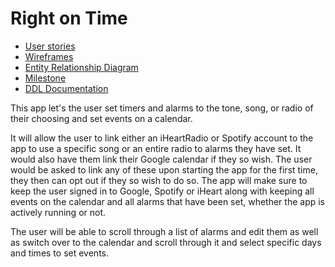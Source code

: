 # Right on Time

* [User stories](docs/user-stories.md)
* [Wireframes](docs/wireframes.md)
* [Entity Relationship Diagram](docs/erd.md)
* [Milestone](docs/milestone-2.md)
* [DDL Documentation](docs/data-model.md)


This app let's the user set timers and alarms to the tone, song, or radio of their choosing and set events on a calendar. 



It will allow the user to link either an iHeartRadio or Spotify account to the app to use a specific song or an entire radio to alarms they have set. It would also have them link their Google calendar if they so wish. The user would be asked to link any of these upon starting the app for the first time, they then can opt out if they so wish to do so. The app will make sure to keep the user signed in to Google, Spotify or iHeart along with keeping all events on the calendar and all alarms that have been set, whether the app is actively running or not.

The user will be able to scroll through a list of alarms and edit them as well as switch over to the calendar and scroll through it and select specific days and times to set events.

